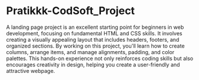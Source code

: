 # Pratikkk-CodSoft_Project
A landing page project is an excellent starting point for beginners in web development, focusing on fundamental HTML and CSS skills. It involves creating a visually appealing layout that includes headers, footers, and organized sections. By working on this project, you'll learn how to create columns, arrange items, and manage alignments, padding, and color palettes. This hands-on experience not only reinforces coding skills but also encourages creativity in design, helping you create a user-friendly and attractive webpage.
